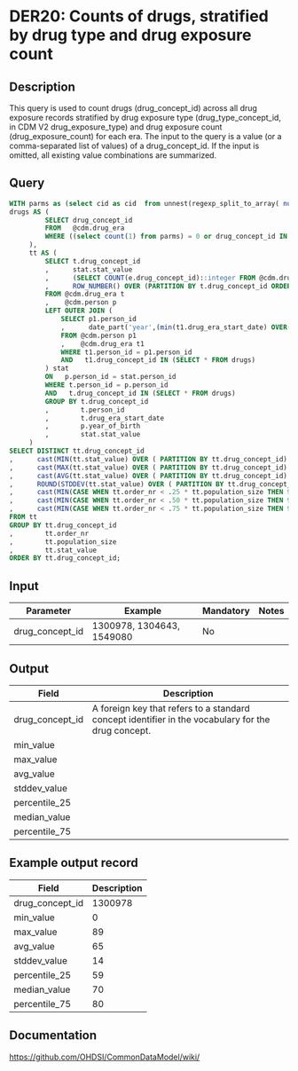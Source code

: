 <!---
Group:drug era
Name:DER20 Counts of drugs, stratified by drug type and drug exposure count
Author:Patrick Ryan
CDM Version: 5.3
-->

# DER20: Counts of drugs, stratified by drug type and drug exposure count

## Description
This query is used to count drugs (drug_concept_id) across all drug exposure records stratified by drug exposure type (drug_type_concept_id, in CDM V2 drug_exposure_type) and drug exposure count (drug_exposure_count) for each era. The input to the query is a value (or a comma-separated list of values) of a drug_concept_id. If the input is omitted, all existing value combinations are summarized.

## Query
```sql
WITH parms as (select cid as cid  from unnest(regexp_split_to_array( nullif($1::text, '')::text, '\s*,\s*')) as cid),
drugs AS (
         SELECT drug_concept_id
         FROM   @cdm.drug_era
         WHERE ((select count(1) from parms) = 0 or drug_concept_id IN (select cid::integer from parms))
     ),
     tt AS (
         SELECT t.drug_concept_id
         ,      stat.stat_value
         ,      (SELECT COUNT(e.drug_concept_id)::integer FROM @cdm.drug_era e WHERE e.drug_concept_id = t.drug_concept_id) AS population_size
         ,      ROW_NUMBER() OVER (PARTITION BY t.drug_concept_id ORDER BY t.drug_concept_id, stat.stat_value) order_nr
         FROM @cdm.drug_era t
         ,    @cdm.person p
         LEFT OUTER JOIN (
             SELECT p1.person_id
             ,      date_part('year',(min(t1.drug_era_start_date) OVER(PARTITION BY t1.person_id, t1.drug_concept_id))) - p1.year_of_birth AS stat_value
             FROM @cdm.person p1
             ,    @cdm.drug_era t1
             WHERE t1.person_id = p1.person_id
             AND   t1.drug_concept_id IN (SELECT * FROM drugs)
         ) stat
         ON   p.person_id = stat.person_id
         WHERE t.person_id = p.person_id
         AND   t.drug_concept_id IN (SELECT * FROM drugs)
         GROUP BY t.drug_concept_id
         ,        t.person_id
         ,        t.drug_era_start_date
         ,        p.year_of_birth
         ,        stat.stat_value
     )
SELECT DISTINCT tt.drug_concept_id
,      cast(MIN(tt.stat_value) OVER ( PARTITION BY tt.drug_concept_id) as numeric) AS min_value
,      cast(MAX(tt.stat_value) OVER ( PARTITION BY tt.drug_concept_id) as numeric) AS max_value
,      cast(AVG(tt.stat_value) OVER ( PARTITION BY tt.drug_concept_id) as numeric) AS avg_value
,      ROUND(STDDEV(tt.stat_value) OVER ( PARTITION BY tt.drug_concept_id), 0) AS STDEV_value
,      cast(MIN(CASE WHEN tt.order_nr < .25 * tt.population_size THEN 9999 ELSE tt.stat_value END) OVER ( PARTITION BY tt.drug_concept_id) as numeric) AS percentile_25
,      cast(MIN(CASE WHEN tt.order_nr < .50 * tt.population_size THEN 9999 ELSE tt.stat_value END) OVER ( PARTITION BY tt.drug_concept_id) as numeric) AS median_value
,      cast(MIN(CASE WHEN tt.order_nr < .75 * tt.population_size THEN 9999 ELSE tt.stat_value END) OVER ( PARTITION BY tt.drug_concept_id) as numeric) AS percentile_75
FROM tt
GROUP BY tt.drug_concept_id
,        tt.order_nr
,        tt.population_size
,        tt.stat_value
ORDER BY tt.drug_concept_id;
```

## Input

|  Parameter |  Example |  Mandatory |  Notes |
| --- | --- | --- | --- |
| drug_concept_id |  1300978, 1304643, 1549080 | No |   |

## Output

|  Field |  Description |
| --- | --- |
| drug_concept_id |  A foreign key that refers to a standard concept identifier in the vocabulary for the drug concept. |
| min_value |   |
| max_value |   |
| avg_value |   |
| stddev_value |   |
| percentile_25 |   |
| median_value |   |
| percentile_75 |   |

## Example output record

|  Field |  Description |
| --- | --- |
| drug_concept_id |  1300978 |
| min_value | 0 |
| max_value | 89 |
| avg_value | 65 |
| stddev_value | 14 |
| percentile_25 | 59 |
| median_value | 70 |
| percentile_75 | 80 |

## Documentation
https://github.com/OHDSI/CommonDataModel/wiki/
